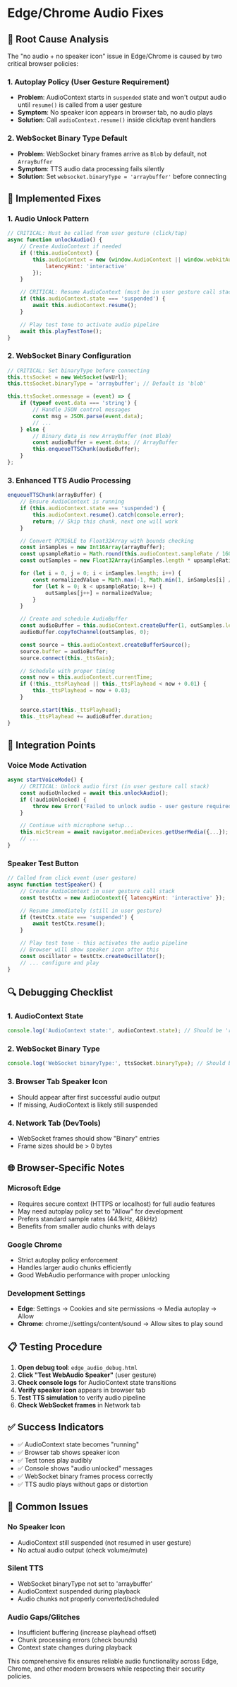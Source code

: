 # Edge/Chrome Audio Fixes

## 🎯 **Root Cause Analysis**

The "no audio + no speaker icon" issue in Edge/Chrome is caused by two critical browser policies:

### 1. **Autoplay Policy (User Gesture Requirement)**
- **Problem**: AudioContext starts in `suspended` state and won't output audio until `resume()` is called from a user gesture
- **Symptom**: No speaker icon appears in browser tab, no audio plays
- **Solution**: Call `audioContext.resume()` inside click/tap event handlers

### 2. **WebSocket Binary Type Default**
- **Problem**: WebSocket binary frames arrive as `Blob` by default, not `ArrayBuffer`
- **Symptom**: TTS audio data processing fails silently
- **Solution**: Set `websocket.binaryType = 'arraybuffer'` before connecting

## 🔧 **Implemented Fixes**

### **1. Audio Unlock Pattern**

```javascript
// CRITICAL: Must be called from user gesture (click/tap)
async function unlockAudio() {
    // Create AudioContext if needed
    if (!this.audioContext) {
        this.audioContext = new (window.AudioContext || window.webkitAudioContext)({
            latencyHint: 'interactive'
        });
    }

    // CRITICAL: Resume AudioContext (must be in user gesture call stack)
    if (this.audioContext.state === 'suspended') {
        await this.audioContext.resume();
    }

    // Play test tone to activate audio pipeline
    await this.playTestTone();
}
```

### **2. WebSocket Binary Configuration**

```javascript
// CRITICAL: Set binaryType before connecting
this.ttsSocket = new WebSocket(wsUrl);
this.ttsSocket.binaryType = 'arraybuffer'; // Default is 'blob'

this.ttsSocket.onmessage = (event) => {
    if (typeof event.data === 'string') {
        // Handle JSON control messages
        const msg = JSON.parse(event.data);
        // ...
    } else {
        // Binary data is now ArrayBuffer (not Blob)
        const audioBuffer = event.data; // ArrayBuffer
        this.enqueueTTSChunk(audioBuffer);
    }
};
```

### **3. Enhanced TTS Audio Processing**

```javascript
enqueueTTSChunk(arrayBuffer) {
    // Ensure AudioContext is running
    if (this.audioContext.state === 'suspended') {
        this.audioContext.resume().catch(console.error);
        return; // Skip this chunk, next one will work
    }

    // Convert PCM16LE to Float32Array with bounds checking
    const inSamples = new Int16Array(arrayBuffer);
    const upsampleRatio = Math.round(this.audioContext.sampleRate / 16000);
    const outSamples = new Float32Array(inSamples.length * upsampleRatio);

    for (let i = 0, j = 0; i < inSamples.length; i++) {
        const normalizedValue = Math.max(-1, Math.min(1, inSamples[i] / 32768));
        for (let k = 0; k < upsampleRatio; k++) {
            outSamples[j++] = normalizedValue;
        }
    }

    // Create and schedule AudioBuffer
    const audioBuffer = this.audioContext.createBuffer(1, outSamples.length, this.audioContext.sampleRate);
    audioBuffer.copyToChannel(outSamples, 0);

    const source = this.audioContext.createBufferSource();
    source.buffer = audioBuffer;
    source.connect(this._ttsGain);

    // Schedule with proper timing
    const now = this.audioContext.currentTime;
    if (!this._ttsPlayhead || this._ttsPlayhead < now + 0.01) {
        this._ttsPlayhead = now + 0.03;
    }

    source.start(this._ttsPlayhead);
    this._ttsPlayhead += audioBuffer.duration;
}
```

## 🚀 **Integration Points**

### **Voice Mode Activation**
```javascript
async startVoiceMode() {
    // CRITICAL: Unlock audio first (in user gesture call stack)
    const audioUnlocked = await this.unlockAudio();
    if (!audioUnlocked) {
        throw new Error('Failed to unlock audio - user gesture required');
    }

    // Continue with microphone setup...
    this.micStream = await navigator.mediaDevices.getUserMedia({...});
    // ...
}
```

### **Speaker Test Button**
```javascript
// Called from click event (user gesture)
async function testSpeaker() {
    // Create AudioContext in user gesture call stack
    const testCtx = new AudioContext({ latencyHint: 'interactive' });

    // Resume immediately (still in user gesture)
    if (testCtx.state === 'suspended') {
        await testCtx.resume();
    }

    // Play test tone - this activates the audio pipeline
    // Browser will show speaker icon after this
    const oscillator = testCtx.createOscillator();
    // ... configure and play
}
```

## 🔍 **Debugging Checklist**

### **1. AudioContext State**
```javascript
console.log('AudioContext state:', audioContext.state); // Should be 'running'
```

### **2. WebSocket Binary Type**
```javascript
console.log('WebSocket binaryType:', ttsSocket.binaryType); // Should be 'arraybuffer'
```

### **3. Browser Tab Speaker Icon**
- Should appear after first successful audio output
- If missing, AudioContext is likely still suspended

### **4. Network Tab (DevTools)**
- WebSocket frames should show "Binary" entries
- Frame sizes should be > 0 bytes

## 🌐 **Browser-Specific Notes**

### **Microsoft Edge**
- Requires secure context (HTTPS or localhost) for full audio features
- May need autoplay policy set to "Allow" for development
- Prefers standard sample rates (44.1kHz, 48kHz)
- Benefits from smaller audio chunks with delays

### **Google Chrome**
- Strict autoplay policy enforcement
- Handles larger audio chunks efficiently
- Good WebAudio performance with proper unlocking

### **Development Settings**
- **Edge**: Settings → Cookies and site permissions → Media autoplay → Allow
- **Chrome**: chrome://settings/content/sound → Allow sites to play sound

## 📋 **Testing Procedure**

1. **Open debug tool**: `edge_audio_debug.html`
2. **Click "Test WebAudio Speaker"** (user gesture)
3. **Check console logs** for AudioContext state transitions
4. **Verify speaker icon** appears in browser tab
5. **Test TTS simulation** to verify audio pipeline
6. **Check WebSocket frames** in Network tab

## ✅ **Success Indicators**

- ✅ AudioContext state becomes "running"
- ✅ Browser tab shows speaker icon
- ✅ Test tones play audibly
- ✅ Console shows "audio unlocked" messages
- ✅ WebSocket binary frames process correctly
- ✅ TTS audio plays without gaps or distortion

## 🚨 **Common Issues**

### **No Speaker Icon**
- AudioContext still suspended (not resumed in user gesture)
- No actual audio output (check volume/mute)

### **Silent TTS**
- WebSocket binaryType not set to 'arraybuffer'
- AudioContext suspended during playback
- Audio chunks not properly converted/scheduled

### **Audio Gaps/Glitches**
- Insufficient buffering (increase playhead offset)
- Chunk processing errors (check bounds)
- Context state changes during playback

This comprehensive fix ensures reliable audio functionality across Edge, Chrome, and other modern browsers while respecting their security policies.
